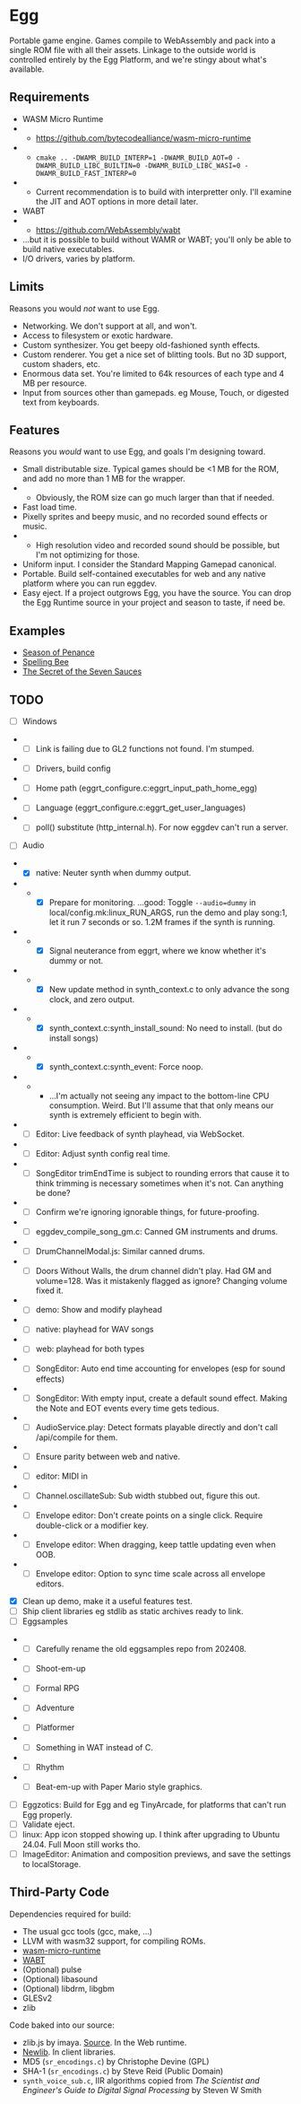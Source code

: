 # Egg

Portable game engine.
Games compile to WebAssembly and pack into a single ROM file with all their assets.
Linkage to the outside world is controlled entirely by the Egg Platform, and we're stingy about what's available.

## Requirements

- WASM Micro Runtime
- - https://github.com/bytecodealliance/wasm-micro-runtime
- - `cmake .. -DWAMR_BUILD_INTERP=1 -DWAMR_BUILD_AOT=0 -DWAMR_BUILD_LIBC_BUILTIN=0 -DWAMR_BUILD_LIBC_WASI=0 -DWAMR_BUILD_FAST_INTERP=0`
- - Current recommendation is to build with interpretter only. I'll examine the JIT and AOT options in more detail later.
- WABT
- - https://github.com/WebAssembly/wabt
- ...but it is possible to build without WAMR or WABT; you'll only be able to build native executables.
- I/O drivers, varies by platform.

## Limits

Reasons you would *not* want to use Egg.

- Networking. We don't support at all, and won't.
- Access to filesystem or exotic hardware.
- Custom synthesizer. You get beepy old-fashioned synth effects.
- Custom renderer. You get a nice set of blitting tools. But no 3D support, custom shaders, etc.
- Enormous data set. You're limited to 64k resources of each type and 4 MB per resource.
- Input from sources other than gamepads. eg Mouse, Touch, or digested text from keyboards.

## Features

Reasons you *would* want to use Egg, and goals I'm designing toward.

- Small distributable size. Typical games should be <1 MB for the ROM, and add no more than 1 MB for the wrapper.
- - Obviously, the ROM size can go much larger than that if needed.
- Fast load time.
- Pixelly sprites and beepy music, and no recorded sound effects or music.
- - High resolution video and recorded sound should be possible, but I'm not optimizing for those.
- Uniform input. I consider the Standard Mapping Gamepad canonical.
- Portable. Build self-contained executables for web and any native platform where you can run eggdev.
- Easy eject. If a project outgrows Egg, you have the source. You can drop the Egg Runtime source in your project and season to taste, if need be.

## Examples

- [Season of Penance](https://github.com/aksommerville/penance)
- [Spelling Bee](https://github.com/aksommerville/spellingbee)
- [The Secret of the Seven Sauces](https://github.com/aksommerville/sevensauces)

## TODO

- [ ] Windows
- - [ ] Link is failing due to GL2 functions not found. I'm stumped.
- - [ ] Drivers, build config
- - [ ] Home path (eggrt_configure.c:eggrt_input_path_home_egg)
- - [ ] Language (eggrt_configure.c:eggrt_get_user_languages)
- - [ ] poll() substitute (http_internal.h). For now eggdev can't run a server.
- [ ] Audio
- - [x] native: Neuter synth when dummy output.
- - - [x] Prepare for monitoring. ...good: Toggle `--audio=dummy` in local/config.mk:linux_RUN_ARGS, run the demo and play song:1, let it run 7 seconds or so. 1.2M frames if the synth is running.
- - - [x] Signal neuterance from eggrt, where we know whether it's dummy or not.
- - - [x] New update method in synth_context.c to only advance the song clock, and zero output.
- - - [x] synth_context.c:synth_install_sound: No need to install. (but do install songs)
- - - [x] synth_context.c:synth_event: Force noop.
- - - ...I'm actually not seeing any impact to the bottom-line CPU consumption. Weird. But I'll assume that that only means our synth is extremely efficient to begin with.
- - [ ] Editor: Live feedback of synth playhead, via WebSocket.
- - [ ] Editor: Adjust synth config real time.
- - [ ] SongEditor trimEndTime is subject to rounding errors that cause it to think trimming is necessary sometimes when it's not. Can anything be done?
- - [ ] Confirm we're ignoring ignorable things, for future-proofing.
- - [ ] eggdev_compile_song_gm.c: Canned GM instruments and drums.
- - [ ] DrumChannelModal.js: Similar canned drums.
- - [ ] Doors Without Walls, the drum channel didn't play. Had GM and volume=128. Was it mistakenly flagged as ignore? Changing volume fixed it.
- - [ ] demo: Show and modify playhead
- - [ ] native: playhead for WAV songs
- - [ ] web: playhead for both types
- - [ ] SongEditor: Auto end time accounting for envelopes (esp for sound effects)
- - [ ] SongEditor: With empty input, create a default sound effect. Making the Note and EOT events every time gets tedious.
- - [ ] AudioService.play: Detect formats playable directly and don't call /api/compile for them.
- - [ ] Ensure parity between web and native.
- - [ ] editor: MIDI in
- - [ ] Channel.oscillateSub: Sub width stubbed out, figure this out.
- - [ ] Envelope editor: Don't create points on a single click. Require double-click or a modifier key.
- - [ ] Envelope editor: When dragging, keep tattle updating even when OOB.
- - [ ] Envelope editor: Option to sync time scale across all envelope editors.
- [x] Clean up demo, make it a useful features test.
- [ ] Ship client libraries eg stdlib as static archives ready to link.
- [ ] Eggsamples
- - [ ] Carefully rename the old eggsamples repo from 202408.
- - [ ] Shoot-em-up
- - [ ] Formal RPG
- - [ ] Adventure
- - [ ] Platformer
- - [ ] Something in WAT instead of C.
- - [ ] Rhythm
- - [ ] Beat-em-up with Paper Mario style graphics.
- [ ] Eggzotics: Build for Egg and eg TinyArcade, for platforms that can't run Egg properly.
- [ ] Validate eject.
- [ ] linux: App icon stopped showing up. I think after upgrading to Ubuntu 24.04. Full Moon still works tho.
- [ ] ImageEditor: Animation and composition previews, and save the settings to localStorage.

## Third-Party Code

Dependencies required for build:
- The usual gcc tools (gcc, make, ...)
- LLVM with wasm32 support, for compiling ROMs.
- [wasm-micro-runtime](https://github.com/bytecodealliance/wasm-micro-runtime)
- [WABT](https://github.com/WebAssembly/wabt)
- (Optional) pulse
- (Optional) libasound
- (Optional) libdrm, libgbm
- GLESv2
- zlib

Code baked into our source:
- zlib.js by imaya. [Source](https://github.com/imaya/zlib.js). In the Web runtime.
- [Newlib](https://sourceware.org/newlib/). In client libraries.
- MD5 (`sr_encodings.c`) by Christophe Devine (GPL)
- SHA-1 (`sr_encodings.c`) by Steve Reid (Public Domain)
- `synth_voice_sub.c`, IIR algorithms copied from _The Scientist and Engineer's Guide to Digital Signal Processing_ by Steven W Smith

